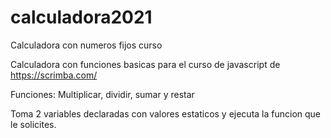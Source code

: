 # calculadora2021
Calculadora con numeros fijos curso


Calculadora con funciones basicas para el curso de javascript de  https://scrimba.com/

Funciones: Multiplicar, dividir, sumar y restar

Toma 2 variables declaradas con valores estaticos y ejecuta la funcion que le solicites.
